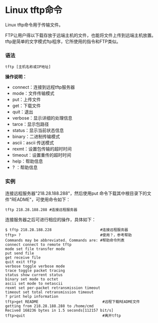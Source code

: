 
# Linux tftp命令



Linux tftp命令用于传输文件。

FTP让用户得以下载存放于远端主机的文件，也能将文件上传到远端主机放置。tftp是简单的文字模式ftp程序，它所使用的指令和FTP类似。

### 语法

```
tftp [主机名称或IP地址]
```

**操作说明：**

*   connect：连接到远程tftp服务器
*   mode：文件传输模式
*   put：上传文件
*   get：下载文件
*   quit：退出
*   verbose：显示详细的处理信息
*   tarce：显示包路径
*   status：显示当前状态信息
*   binary：二进制传输模式
*   ascii：ascii 传送模式
*   rexmt：设置包传输的超时时间
*   timeout：设置重传的超时时间
*   help：帮助信息
*   ? ：帮助信息

### 实例

连接远程服务器"218.28.188.288"，然后使用put 命令下载其中根目录下的文件"README"，可使用命令如下：

```
tftp 218.28.188.288 #连接远程服务器 

```

连接服务器之后可进行相应的操作，具体如下：

```
$ tftp 218.28.188.228                      #连接远程服务器  
tftp> ?                                    #使用？，参考帮助  
Commands may be abbreviated. Commands are: #帮助命令列表  
connect connect to remote tftp  
mode set file transfer mode  
put send file  
get receive file  
quit exit tftp  
verbose toggle verbose mode  
trace toggle packet tracing  
status show current status  
binary set mode to octet  
ascii set mode to netascii  
rexmt set per-packet retransmission timeout  
timeout set total retransmission timeout  
? print help information  
tftp>get README                             #远程下载README文件  
getting from 218.28.188.288 to /home/cmd  
Recived 168236 bytes in 1.5 seconds[112157 bit/s]  
tftp>quit                                   #离开tftp 

```



